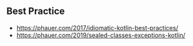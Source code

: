 ## Best Practice
- https://phauer.com/2017/idiomatic-kotlin-best-practices/
- https://phauer.com/2019/sealed-classes-exceptions-kotlin/